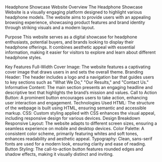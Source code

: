 Headphone Showcase Website
Overview
The Headphone Showcase Website is a visually engaging platform designed to highlight various headphone models. The website aims to provide users with an appealing browsing experience, showcasing product features and brand identity through striking visuals and a modern layout.

Purpose
This website serves as a digital showcase for headphone enthusiasts, potential buyers, and brands looking to display their headphone offerings. It combines aesthetic appeal with essential information, making it easier for visitors to explore and learn about different headphone styles.

Key Features
Full-Width Cover Image: The website features a captivating cover image that draws users in and sets the overall theme.
Branding Header: The header includes a logo and a navigation bar that guides users to key sections such as "What We Do," "Our Results," and "Contact Us."
Informative Content: The main section presents an engaging headline and descriptive text that highlights the brand’s mission and values.
Call to Action Button: A prominent button encourages users to take action, enhancing user interaction and engagement.
Technologies Used
HTML: The structure of the webpage is built using HTML, ensuring semantic and accessible markup.
CSS: Custom styling applied with CSS enhances the visual appeal, including responsive design for various devices.
Design Breakdown
Responsive Layout: The website adapts to different screen sizes, ensuring a seamless experience on mobile and desktop devices.
Color Palette: A consistent color scheme, primarily featuring whites and soft tones, enhances readability and aesthetic appeal.
Typography: Clean, sans-serif fonts are used for a modern look, ensuring clarity and ease of reading.
Button Styling: The call-to-action button features rounded edges and shadow effects, making it visually distinct and inviting.

